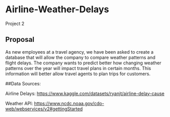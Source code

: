 # Airline-Weather-Delays
Project 2 

## Proposal

As new employees at a travel agency, we have been asked to create a database that will allow the company to compare weather patterns and flight delays. The company wants to predict better how changing weather patterns over the year will impact travel plans in certain months. This information will better allow travel agents to plan trips for customers. 

##Data Sources: 

Airline Delays: 
https://www.kaggle.com/datasets/ryanjt/airline-delay-cause

Weather API: 
https://www.ncdc.noaa.gov/cdo-web/webservices/v2#gettingStarted
